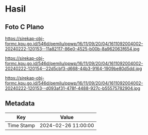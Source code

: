 # Hasil

## Foto C Plano

https://sirekap-obj-formc.kpu.go.id/546d/pemilu/ppwp/16/11/09/20/04/1611092004002-20240222-120153--11a82117-86e0-4525-b00b-8a962063f654.jpg

https://sirekap-obj-formc.kpu.go.id/546d/pemilu/ppwp/16/11/09/20/04/1611092004002-20240222-120154--22d5cbf3-d668-44b3-9164-1909be80d5dd.jpg

https://sirekap-obj-formc.kpu.go.id/546d/pemilu/ppwp/16/11/09/20/04/1611092004002-20240222-120153--d093af31-478f-4488-927c-b55575782904.jpg


## Metadata

| Key        | Value               |
| ---------- | ------------------- |
| Time Stamp | 2024-02-26 11:00:00 |



